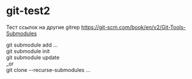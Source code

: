 # git-test2
Тест ссылок на другие gitrep
https://git-scm.com/book/en/v2/Git-Tools-Submodules

git submodule add ...<br>
git submodule init <br>
git submodule update <br>
_or <br>
git clone --recurse-submodules ...

